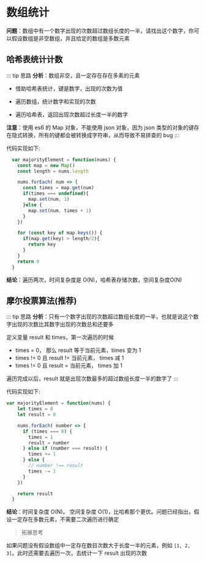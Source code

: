 # 数组统计

**问题**：数组中有一个数字出现的次数超过数组长度的一半，请找出这个数字，你可以假设数组是非空数组，并且给定的数组是多数元素

## 哈希表统计计数

::: tip 思路
**分析**：数组非空，且一定存在存在多素的元素

- 借助哈希表统计，键是数字，出现的次数为值

- 遍历数组，统计数字和实现的次数

- 遍历哈希表，返回出现次数超过长度一半的数字

**注意**：使用 es6 的 Map 对象，不能使用 json 对象，因为 json 类型的对象的键存在隐式转换，所有的键都会被转换成字符串，从而导致不易排查的 bug
:::

代码实现如下:

```js
  var majorityElement = function(nums) {
    const map = new Map()
    const length = nums.length

    nums.forEach( num => {
      const times = map.get(num)
      if(times === undefined){
        map.set(num, 1)
      }else {
        map.set(num, times + 1)
      }
    })

    for (const key of map.keys()) {
      if(map.get(key) > length/2){
        return key
      }
    }
    return 0
  }
```

**结论**：遍历两次，时间复杂度是 O(N)，哈希表存储次数，空间复杂度O(N)

## 摩尔投票算法(推荐)

::: tip 思路
**分析**：只有一个数字出现的次数超过数组长度的一半，也就是说这个数字出现的次数比其数字出现的次数总和还要多

定义变量 result 和 times，第一次遍历的时候

- times = 0， 那么 result 等于当前元素，times 变为 1
- times != 0 且 result != 当前元素， times 减 1
- times != 0 且 result = 当前元素， times 加 1

遍历完成以后，result 就是出现次数最多的超过数组长度一半的数字了
:::

代码实现如下:

```js
var majorityElement = function(nums) {
    let times = 0
    let result = 0

    nums.forEach( number => {
      if (times === 0) {
        times = 1
        result = number
      } else if (number === result) {
        times += 1
      } else {
        // number !== result
        times -= 1
      }
    })

    return result
  }
```

**结论**：时间复杂度 O(N)。 空间复杂度 O(1)，比哈希那个更优。问题已经指出，假设一定存在多数元素，不需要二次遍历进行确定

> 拓展思考

如果问题没有假设数组中一定存在数目次数大于长度一半的元素，例如 `[1, 2, 3]`。此时还需要去遍历一次，去统计一下 result 出现的次数
